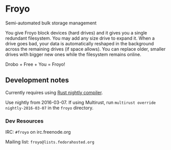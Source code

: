 # Froyo

Semi-automated bulk storage management

You give Froyo block devices (hard drives) and it gives you a single
redundant filesystem. You may add any size drive to expand it. When a
drive goes bad, your data is automatically reshaped in the background
across the remaining drives (if space allows). You can replace older,
smaller drives with bigger new ones while the filesystem remains online.

Drobo + Free + You = Froyo!

## Development notes

Currently requires using [Rust nightly compiler](https://doc.rust-lang.org/book/nightly-rust.html).

Use nightly from 2016-03-07. If using Multirust, run `multirust override nightly-2016-03-07` in
the `froyo` directory.

### Dev Resources

IRC: `#froyo` on irc.freenode.org

Mailing list: `froyo@lists.fedorahosted.org`
